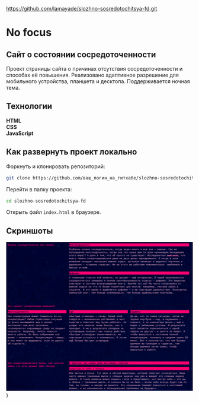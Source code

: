 https://github.com/lamayade/slozhno-sosredotochitsya-fd.git

# No focus
## Сайт о состоянии сосредоточенности
Проект страницы сайта о причинах отсутствия сосредоточенности и способах её повышения. Реализовано адаптивное разрешение для мобильного устройства, планшета и десктопа. Поддерживается ночная тема.

## Технологии
__HTML__  
__CSS__  
__JavaScript__

## Как развернуть проект локально
Форкнуть и клонировать репозиторий:

```bash
git clone https://github.com/ваш_логин_на_гитхабе/slozhno-sosredotochitsya-fd.git
```

Перейти в папку проекта:

```bash
cd slozhno-sosredotochitsya-fd
```

Открыть файл `index.html` в браузере.

## Скриншоты
![Заглавная страница](screenshots/main.png))
